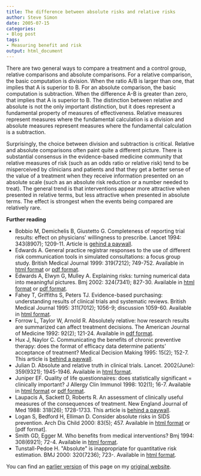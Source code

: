 ```yaml
---
title: The difference between absolute risks and relative risks
author: Steve Simon
date: 2005-07-15
categories:
- Blog post
tags:
- Measuring benefit and risk
output: html_document
---
```


There are two general ways to compare a treatment and a control group, relative comparisons and absolute comparisons. For a relative comparison, the basic computation is division. When the ratio A/B is larger than one, that implies that A is superior to B. For an absolute comparison, the basic computation is subtraction. When the difference A-B is greater than zero, that implies that A is superior to B. The distinction between relative and absolute is not the only important distinction, but it does represent a fundamental property of measures of effectiveness. Relative measures represent measures where the fundamental calculation is a division and absolute measures represent measures where the fundamental calculation is a subtraction.

Surprisingly, the choice between division and subtraction is critical. Relative and absolute comparisons often paint quite a different picture. There is substantial consensus in the evidence-based medicine community that relative measures of risk (such as an odds ratio or relative risk) tend to be misperceived by clinicians and patients and that they get a better sense of the value of a treatment when they receive information presented on an absolute scale (such as an absolute risk reduction or a number needed to treat). The general trend is that interventions appear more attractive when presented in relative terms, but less attractive when presented in absolute terms. The effect is strongest when the events being compared are relatively rare.

**Further reading**

- Bobbio M, Demichelis B, Giustetto G. Completeness of reporting trial results: effect on physicians' willingness to prescribe. Lancet 1994: 343(8907); 1209-11. Article is [gehind a paywall][bobb1].
- Edwards A. General practice registrar responses to the use of different risk communication tools in simulated consultations: a focus group study. British Medical Journal 1999: 319(7212); 749-752. Available in [html format][edwa3] or [pdf format][edwa4].
- Edwards A, Elwyn G, Mulley A. Explaining risks: turning numerical data into meaningful pictures. Bmj 2002: 324(7341); 827-30. Available in [html format][edwa1] or [pdf format][edwa2].
- Fahey T, Griffiths S, Peters TJ. Evidence-based purchasing: understanding results of clinical trials and systematic reviews. British Medical Journal 1995: 311(7012); 1056-9; discussion 1059-60. Available in [html format][fahe1].
- Forrow L, Taylor W, Arnold R. Absolutely relative: how research results are summarized can affect treatment decisions. The American Journal of Medicine 1992: 92(2); 121-24. Available in [pdf format][forr1].
- Hux J, Naylor C. Communicating the benefits of chronic preventive therapy: does the format of efficacy data determine patients' acceptance of treatment? Medical Decision Making 1995: 15(2); 152-7. This article is [behind a paywall][huxj1].
- Julian D. Absolute and relative truth in clinical trials. Lancet. 2002(June): 359(9321); 1945-1946. Available in [html format][juli1].
- Juniper EF. Quality of life questionnaires: does statistically significant = clinically important? J Allergy Clin Immunol 1998:   102(1); 16-7.  Available in [html format][juni1] or [pdf format][juni2].
- Laupacis A, Sackett D, Roberts R. An assessment of clinically useful measures of the consequences of treatment. New England Journal of Med 1988: 318(26); 1728-1733. This article is [behind a paywall][laup3].
- Logan S, Bedford H, Elliman D. Consider absolute risks in SIDS prevention. Arch Dis Child 2000: 83(5); 457. Available in [html format][laup1] or [pdf format].
- Smith GD, Egger M. Who benefits from medical interventions? Bmj 1994: 308(6921); 72-4. Available in [html format][smit1].
-  Tunstall-Pedoe H. "Absolute" is inappropriate for quantitative risk estimation. BMJ 2000: 320(7236); 723-. Available in [html format][tuns1].

You can find an [earlier version][sim1] of this page on my [original website][sim2].

[sim1]: http://www.pmean.com/05/AbsoluteRisk.html
[sim2]: http://www.pmean.com/original_site.html

[bobb1]: https://www.thelancet.com/journals/lancet/article/PIIS0140-6736(94)92407-4/fulltext
[edwa3]: http://bmj.bmjjournals.com/cgi/content/full/319/7212/749
[edwa4]: http://bmj.bmjjournals.com/cgi/reprint/319/7212/749.pdf
[edwa1]: http://bmj.com/cgi/content/full/324/7341/827
[edwa2]: http://bmj.com/cgi/reprint/324/7341/827.pdf
[fahe1]: http://bmj.com/cgi/content/full/311/7012/1056
[forr1]: https://www.amjmed.com/article/0002-9343(92)90100-P/pdf
[huxj1]: https://journals.sagepub.com/doi/10.1177/0272989X9501500208
[juli1]: http://www.thelancet.com/journals/lancet/article/PIIS0140673602087500/fulltext
[juni1]: http://www2.us.elsevierhealth.com/scripts/om.dll/serve?retrieve=/pii/S0091674998002334&nav=full
[juni2]: http://www2.us.elsevierhealth.com/scripts/om.dll/serve?action=get-media&id=a90088&trueID=pdf_90088&location=jai981021&type=pdf&name=x.pdf
[laup3]: https://www.nejm.org/doi/10.1056/NEJM198806303182605
[laup1]: http://adc.bmjjournals.com/cgi/content/full/83/5/456d
[laup2]: http://adc.bmjjournals.com/cgi/reprint/83/5/456d.pdf
[smit1]: http://bmj.com/cgi/content/full/308/6921/72
[tuns1]: http://bmj.com/cgi/content/full/320/7236/723
